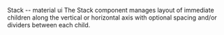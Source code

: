 Stack -- material ui
The Stack component manages layout of immediate children along the vertical or horizontal axis with optional spacing and/or dividers between each child.